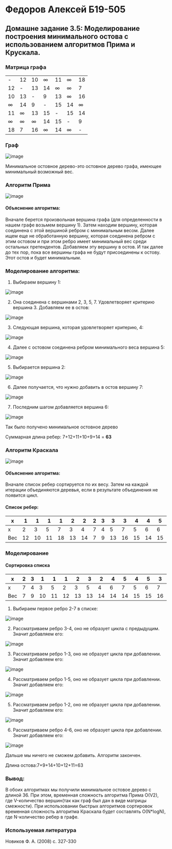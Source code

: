 # Федоров Алексей Б19-505

## Домашне задание 3.5: Моделирование построения минимального остова с использованием алгоритмов Прима и Крускала.

### Матрица графа
||||||||
|-|-|-|-|-|-|-|
|-|12|10|∞|11|∞|18|
|12|-|13|14|∞|∞|7|
|10|13|-|9|13|∞|16|
|∞|14|9|-|15|14|∞|
|11|∞|13|15|-|15|14|
|∞|∞|∞|14|15|-|9|
|18|7|16|∞|14|∞|-|

### Граф

![image](https://user-images.githubusercontent.com/55274498/138594049-348fc581-df75-499b-b865-176f2c3db4ed.png)

Минимальное остовное дерево-это остовное дерево графа, имеющее минимальный возможный вес.

### Алгоритм Прима

![image](https://user-images.githubusercontent.com/55274498/138594067-931aac59-fa9b-45bd-aaf7-18a1a7f4acf5.png)

#### Объяснение алгоритма: 
Вначале берется произвольная вершина графа (для определенности в нашем графе возьмем вершину 1). Затем находим вершину, которая соединена с этой вершиной ребром с минимальным весом. Далее ищем еще не обработанную вершину, которая соединена ребром с этим остовом и при этом ребро имеет минимальный вес среди остальных претендентов. Добавляем эту вершину в остов. И так далее до тех пор, пока все вершины графа не будут присоединены к остову. Этот остов и будет минимальным.


### Моделирование алгоритма:

1. Выбираем вершину 1:

![image](https://user-images.githubusercontent.com/55274498/138594138-be687ede-319c-41f9-a141-4f5c3db93d4c.png)

2. Она соединена с вершинами 2, 3, 5, 7. Удовлетворяет критерию вершина 3. Добавляем ее в остов:

![image](https://user-images.githubusercontent.com/55274498/138594157-e0c12313-6608-41a7-88b6-d6ef8dda57ac.png)

3. Следующая вершина, которая удовлетворяет критерию, 4:

![image](https://user-images.githubusercontent.com/55274498/138594165-a17c53dd-3365-4f81-817f-a6e0b0cf9e93.png)

4. Далее с остовом соединена ребром минимального веса вершина 5:

![image](https://user-images.githubusercontent.com/55274498/138594197-4f991a68-4a26-4aa5-ba5d-235b6dc5132b.png)

5. Выбирается вершина 2:

![image](https://user-images.githubusercontent.com/55274498/138594216-77d49cf0-f6fa-489a-8649-5b943fe98e56.png)

6. Далее получается, что нужно добавить в остов вершину 7:

![image](https://user-images.githubusercontent.com/55274498/138594228-662878c9-779b-4dca-812a-4291d585b865.png)

7. Последним шагом добавляется вершина 6:

![image](https://user-images.githubusercontent.com/55274498/138594264-0ef8b1d2-d8f6-4215-9d99-565c4324dcb9.png)

Так было получено минимальное остовное дерево

Суммарная длина ребер: 7+12+11+10+9+14 = **63**

### Алгоритм Краскала

![image](https://user-images.githubusercontent.com/55274498/138594320-e35ad45c-c863-4481-9fb2-fce426f35d41.png)

#### Объяснение алгоритма:
Вначале список ребер сортируется по их весу. Затем на каждой итерации объединяются деревья, если в результате объединения не появится цикл.

#### Список ребер:

|x|1|1|1|1|2|2|2|3|3|3|4|4|5|5|
|-|-|-|-|-|-|-|-|-|-|-|-|-|-|-|
|x|2|3|5|7|3|4|7|4|5|7|5|6|6|7|
|Вес|12|10|11|18|13|14|7|9|13|16|15|14|15|14|

### Моделирование

#### Сортировка списка

|x|2|3|1|1|1|2|3|2|4|5|4|5|3|1|
|-|-|-|-|-|-|-|-|-|-|-|-|-|-|-|
|x|7|4|3|5|2|3|5|4|6|7|5|6|7|7|
|Вес|7|9|10|11|12|13|13|14|14|14|15|15|16|18|

1. Выбираем первое ребро 2-7 в списке:

![image](https://user-images.githubusercontent.com/55274498/138594594-fa377616-c75f-44c3-b7a9-c62e48f85519.png)

2. Рассматриваем ребро 3-4, оно не образует цикла с предыдущим. Значит добавляем его:

![image](https://user-images.githubusercontent.com/55274498/138594615-8f6c5e37-cb3b-48de-914a-e8d6ace8dc15.png)

3. Рассматриваем ребро 1-3, оно не образует цикла при добавлении. Значит добавляем его:

![image](https://user-images.githubusercontent.com/55274498/138594622-51342d5c-b3ea-4d52-96f5-3637213fe135.png)

4. Рассматриваем ребро 1-5, оно не образует цикла при добавлении. Значит добавляем его:

![image](https://user-images.githubusercontent.com/55274498/138594641-df480848-9923-4c3e-a0a5-8b70ed593499.png)

5. Рассматриваем ребро 1-2, оно не образует цикла при добавлении. Значит добавляем его:

![image](https://user-images.githubusercontent.com/55274498/138594657-3f00dda7-8365-4103-8355-00da107f5aba.png)

6. Рассматриваем ребро 4-6, оно не образует цикла при добавлении. Значит добавляем его:

![image](https://user-images.githubusercontent.com/55274498/138594662-5bf7be43-731d-47fe-b0c7-f3b4c6909a8f.png)

Дальше мы ничего не сможем добавить. Алгоритм закончен.

Длина остова:7+9+14+10+12+11=63

### Вывод:
В обоих алгоритмах мы получили минимальное остовое дерево с длиной 36. При этом, временная сложность алгоритма Прима O(V2), где V-количество вершин(так как граф был дан в виде матрицы смежности). При использовании быстрых алгоритмов сортировок временная сложность алгоритма Краскала будет составлять O(N*logN), где N-количество ребер в графе.

### Используемая литература
Новиков Ф. А. (2008) с. 327-330













